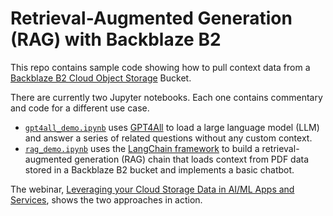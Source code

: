 # Retrieval-Augmented Generation (RAG) with Backblaze B2

This repo contains sample code showing how to pull context data from a [Backblaze B2 Cloud Object Storage](https://www.backblaze.com/cloud-storage) Bucket.

There are currently two Jupyter notebooks. Each one contains commentary and code for a different use case.

* [`gpt4all_demo.ipynb`](gpt4all_demo.ipynb) uses [GPT4All](https://www.nomic.ai/gpt4all) to load a large language model (LLM) and answer a series of related questions without any custom context.
* [`rag_demo.ipynb`](rag_demo.ipynb) uses the [LangChain framework](https://github.com/langchain-ai/langchain) to build a retrieval-augmented generation (RAG) chain that loads context from PDF data stored in a Backblaze B2 bucket and implements a basic chatbot.

[//]: # (* [`rag_history.ipynb`]&#40;rag_history.ipynb&#41; builds on `rag_demo.ipynb`, adding chat history to the RAG chain.)
                                                           
The webinar, [Leveraging your Cloud Storage Data in AI/ML Apps and Services](https://www.youtube.com/watch?v=WpOl1Y8IWhw), shows the two approaches in action.
